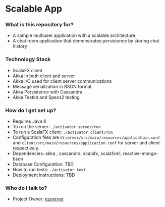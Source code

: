 # Scalable App #

### What is this repository for? ###

* A sample multiuser application with a scalable architecture.
* A chat room application that demonstrates persistence by storing chat history

### Technology Stack ###

* ScalaFX client
* Akka in both client and server
* Akka I/O used for client server communications
* Message serialization in BSON format
* Akka Persistence with Cassandra
* Akka Testkit and Specs2 testing

### How do I get set up? ###

* Requires Java 8
* To run the server:  `./activator server/run`
* To run a ScalaFX client:  `./activator client/run`
* Configuration files are in `server/src/main/resources/application.conf` and `client/src/main/resources/application.conf` for server and client respectively.
* Dependencies: akka , cassandra, scalafx, scalafxml, reactive-mongo-bson
* Database Configuration: TBD
* How to run tests: `./activator test`
* Deployment instructions: TBD

### Who do I talk to? ###

* Project Owner: [ezoerner](https://bitbucket.org/ezoerner)